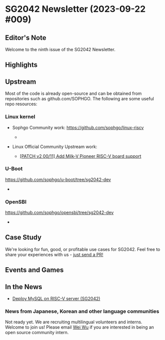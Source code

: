 # SG2042 Newsletter (2023-09-22 #009)

## Editor's Note

Welcome to the ninth issue of the SG2042 Newsletter. 

## Highlights

## Upstream

Most of the code is already open-source and can be obtained from repositories such as github.com/SOPHGO. The following are some useful repo resources:

### Linux kernel

- Sophgo Community work: https://github.com/sophgo/linux-riscv

  + 

- Linux Official Community Upstream work:

  - [[PATCH v2 00/11] Add Milk-V Pioneer RISC-V board support](https://lore.kernel.org/linux-riscv/cover.1695189879.git.wangchen20@iscas.ac.cn/)


### U-Boot

https://github.com/sophgo/u-boot/tree/sg2042-dev

+ 

### OpenSBI

https://github.com/sophgo/opensbi/tree/sg2042-dev

+ 

## Case Study

We're looking for fun, good, or profitable use cases for SG2042. Feel free to share your experiences with us - [just send a PR!](https://github.com/sophgocommunity/SG2042-Newsletter/pulls)

## Events and Games


## In the News

+ [Deploy MySQL on RISC-V server (SG2042)](https://zhuanlan.zhihu.com/p/655254888)

### News from Japanese, Korean and other language communities

Not ready yet. We are recruiting multilingual volunteers and interns. Welcome to join us! Please email [Wei Wu](mailto:wuwei2016@iscas.ac.cn) if you are interested in being an open source community intern.